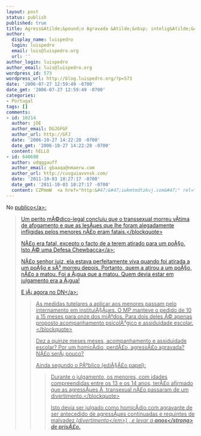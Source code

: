 ```yaml
---
layout: post
status: publish
published: true
title: Agress&Atilde;&pound;o Agravada &Atilde;&nbsp; intelig&Atilde;&ordf;ncia
author:
  display_name: luispedro
  login: luispedro
  email: luis@luispedro.org
  url: ''
author_login: luispedro
author_email: luis@luispedro.org
wordpress_id: 573
wordpress_url: http://blog.luispedro.org/?p=573
date: '2006-07-27 12:59:49 -0700'
date_gmt: '2006-07-27 12:59:49 -0700'
categories:
- Portugal
tags: []
comments:
- id: 10214
  author: jOE
  author_email: DGJGFGF
  author_url: http://GFJ
  date: '2006-10-27 14:22:20 -0700'
  date_gmt: '2006-10-27 14:22:20 -0700'
  content: hELLO
- id: 640690
  author: udqqgauff
  author_email: gbaaqa@nmaerw.com
  author_url: http://cuvguiavvnsk.com/
  date: '2011-10-03 10:27:17 -0700'
  date_gmt: '2011-10-03 10:27:17 -0700'
  content: CZPmmW  <a href="http:&#47;&#47;iwkmtmdtzkvj.com&#47;" rel="nofollow">iwkmtmdtzkvj<&#47;a>
---
```

<p>No <a href="http:&#47;&#47;www.publico.clix.pt&#47;shownews.asp?id=1265108&idCanal=62">publico<&#47;a>:</p>
<blockquote><p>Um perito m&Atilde;&copy;dico-legal concluiu que o transsexual morreu v&Atilde;&shy;tima de afogamento e que as les&Atilde;&micro;es que lhe foram alegadamente infligidas pelos menores n&Atilde;&pound;o eram fatais.<&#47;blockquote></p>
<p>N&Atilde;&pound;o era fatal, excepto o facto de a terem atirado para um po&Atilde;&sect;o. Isto &Atilde;&copy; uma <a href="http:&#47;&#47;en.wikipedia.org&#47;wiki&#47;Chewbacca_Defense">Defesa Chewbacca<&#47;a>:</p>
<p>N&Atilde;&pound;o senhor juiz, ela estava perfeitamente viva quando foi atirada a um po&Atilde;&sect;o e s&Atilde;&sup3; morreu depois. Portanto, quem a atirou a um po&Atilde;&sect;o, n&Atilde;&pound;o a matou. Foi a &Atilde;&iexcl;gua que a matou. Quem devia estar em julgamento era a &Atilde;&iexcl;gua!</p>
<p>E j&Atilde;&iexcl; agora no <a href="http:&#47;&#47;dn.sapo.pt&#47;2006&#47;07&#47;25&#47;sociedade&#47;mp_recua_acusacao_homicidio_caso_gis.html">DN<&#47;a>:</p>
<blockquote><p>As medidas tutelares a aplicar aos menores passam pelo internamento em institui&Atilde;&sect;&Atilde;&micro;es. O MP manteve o pedido de 10 a 15 meses para onze dos mi&Atilde;&ordm;dos. Para dois deles &Atilde;&copy; apenas proposto acompanhamento psicol&Atilde;&sup3;gico e assiduidade escolar.<&#47;blockquote></p>
<p>Dez a quinze meses meses, acompanhamento e assiduidade escolar? Por um homic&Atilde;&shy;dio, perd&Atilde;&pound;o, agress&Atilde;&pound;o agravada? N&Atilde;&pound;o ser&Atilde;&iexcl; pouco?</p>
<p>Ainda segundo o P&Atilde;&ordm;blico (edi&Atilde;&sect;&Atilde;&pound;o papel):</p>
<blockquote><p>Durante o julgamento, os menores, com idades compreendidas entre os 13 e os 14 anos, ter&Atilde;&pound;o afirmado que as agress&Atilde;&micro;es &Atilde;&nbsp; transexual n&Atilde;&pound;o passaram de um divertimento.<&#47;blockquote></p>
<p>Isto devia ser julgado como homic&Atilde;&shy;dio com agravante de ser antecedido de agress&Atilde;&micro;es continuadas e requintes de malvadez (<em>divertimento<&#47;em>) , e levar a <strong>anos<&#47;strong> de pris&Atilde;&pound;o.</p>
